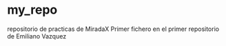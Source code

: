 # my_repo
repositorio de practicas de MiradaX
Primer fichero en el primer repositorio de Emiliano Vazquez
